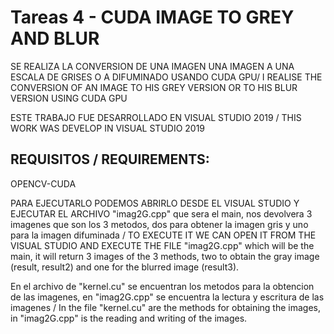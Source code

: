 # Tareas 4 - CUDA IMAGE TO GREY AND BLUR
SE REALIZA LA CONVERSION DE UNA IMAGEN UNA IMAGEN A UNA ESCALA DE GRISES O A DIFUMINADO USANDO CUDA GPU/ I REALISE THE CONVERSION OF AN IMAGE TO HIS GREY VERSION OR TO HIS BLUR VERSION USING CUDA GPU

ESTE TRABAJO FUE DESARROLLADO EN VISUAL STUDIO 2019 / THIS WORK WAS DEVELOP IN VISUAL STUDIO 2019
## REQUISITOS / REQUIREMENTS:
OPENCV-CUDA

PARA EJECUTARLO PODEMOS ABRIRLO DESDE EL VISUAL STUDIO Y EJECUTAR EL ARCHIVO "imag2G.cpp" que sera el main, nos devolvera 3 imagenes que son los 3 metodos, dos para obtener la imagen gris y uno para la imagen difuminada / TO EXECUTE IT WE CAN OPEN IT FROM THE VISUAL STUDIO AND EXECUTE THE FILE "imag2G.cpp" which will be the main, it will return 3 images of the 3 methods, two to obtain the gray image (result, result2) and one for the blurred image (result3). 

En el archivo de "kernel.cu" se encuentran los metodos para la obtencion de las imagenes, en "imag2G.cpp" se encuentra la lectura y escritura de las imagenes / In the file "kernel.cu" are the methods for obtaining the images, in "imag2G.cpp" is the reading and writing of the images.

